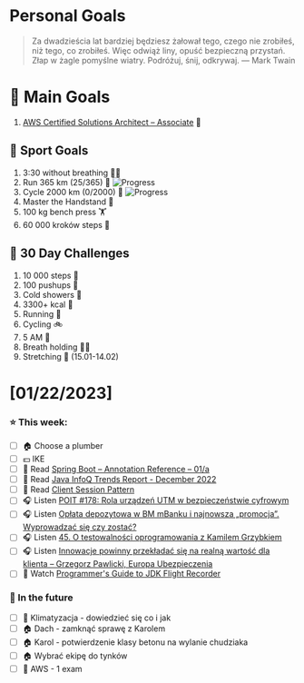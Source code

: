 
Personal Goals
==============
> Za dwadzieścia lat bardziej będziesz żałował tego, czego nie zrobiłeś, niż tego, co zrobiłeś. Więc odwiąż liny, opuść bezpieczną przystań. Złap w żagle pomyślne wiatry. Podróżuj, śnij, odkrywaj.
> — Mark Twain

# 🥇 Main Goals 
1. [AWS Certified Solutions Architect – Associate](https://aws.amazon.com/certification/certified-solutions-architect-associate/) 📜

## 🥈 Sport Goals 
1. 3:30 without breathing 😮‍💨
2. Run 365 km (25/365) 🏃 ![Progress](https://progress-bar.dev/6/)
3. Cycle 2000 km (0/2000) 🚴 ![Progress](https://progress-bar.dev/0/)
4. Master the Handstand 🤸
5. 100 kg bench press  🏋️
6. 60 000 kroków steps 🚶

## 🥉 30 Day Challenges 
1. 10 000 steps 🦶
2. 100 pushups 🙇
3. Cold showers 🚿
4. 3300+ kcal 🍌
5. Running 🏃
6. Cycling 🚲
7. 5 AM 🌅
8. Breath holding 😮‍💨
9. Stretching 🧘 (15.01-14.02)

# [01/22/2023]
### ⭐ This week:
- [ ] 🏠 Choose a plumber
- [ ] 💵 IKE
- [ ] 📗 Read [Spring Boot – Annotation Reference – 01/a](https://foojay.io/today/spring-boot-annotation-reference-01-a/)
- [ ] 📗 Read [Java InfoQ Trends Report - December 2022](https://www.infoq.com/articles/java-jvm-trends-2022/)
- [ ] 📗 Read [Client Session Pattern](https://java-design-patterns.com/patterns/client-session/)
- [ ] 🎧 Listen [POIT #178: Rola urządzeń UTM w bezpieczeństwie cyfrowym](https://porozmawiajmyoit.pl/poit-178-rola-urzadzen-utm-w-bezpieczenstwie-cyfrowym/)
- [ ] 🎧 Listen [Opłata depozytowa w BM mBanku i najnowsza „promocja”. Wyprowadzać się czy zostać?](https://inwestomat.eu/oplata-depozytowa-w-bm-mbanku-i-najnowsza-promocja/)
- [ ] 🎧 Listen [45. O testowalności oprogramowania z Kamilem Grzybkiem](https://bettersoftwaredesign.pl/episodes/45)
- [ ] 🎧 Listen [Innowacje powinny przekładać się na realną wartość dla klienta – Grzegorz Pawlicki, Europa Ubezpieczenia](https://zaprojektujswojezycie.pl/innowacje-powinny-przekladac-sie-na-realna-wartosc-dla-klienta-grzegorz-pawlicki-europa-ubezpieczenia/)
- [ ] 🎥 Watch [Programmer's Guide to JDK Flight Recorder](https://youtu.be/K1ApBZGiT-Y)

### 🏅 In the future 
- [ ] 🥶 Klimatyzacja - dowiedzieć się co i jak
- [ ] 🏠 Dach - zamknąć sprawę z Karolem
- [ ] 🏠 Karol - potwierdzenie klasy betonu na wylanie chudziaka
- [ ] 🏠 Wybrać ekipę do tynków
- [ ] 🎥 AWS - 1 exam
